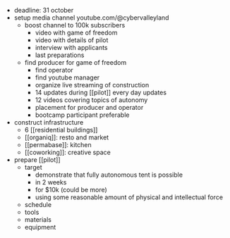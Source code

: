 - deadline: 31 october
- setup media channel youtube.com/@cybervalleyland
	- boost channel to 100k subscribers
		- video with game of freedom
		- video with details of pilot
		- interview with applicants
		- last preparations
	- find producer for game of freedom
		- find operator
		- find youtube manager
		- organize live streaming of construction
		- 14 updates during [[pilot]] every day updates
		- 12 videos covering topics of autonomy
		- placement for producer and operator
		- bootcamp participant preferable
- construct infrastructure
	- 6 [[residential buildings]]
	- [[organiq]]: resto and market
	- [[permabase]]: kitchen
	- [[coworking]]: creative space
- prepare [[pilot]]
	- target
		- demonstrate that fully autonomous tent is possible
		- in 2 weeks
		- for $10k (could be more)
		- using some reasonable amount of physical and intellectual force
	- schedule
	- tools
	- materials
	- equipment